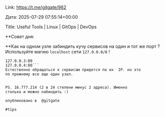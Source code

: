 Link: https://t.me/gitgate/962

Дата: 2025-07-29 07:55:14+00:00

Title: Useful Tools | Linux | GitOps | DevOps

**Совет дня:

**Как на одном узле забиндить кучу сервисов на один и тот же
порт ? Используйте магию  `localhost` сети `127.0.0.0/8` !

```127.0.0.2:80
127.0.0.3:80
127.0.0.4:80```
Естественно обращаться к сервисам придется по их  IP. но это
по прежнему все еще один узел.


PS. 16.777.214 (2 в 24 степени минус 2 адреса). Именно
столько и можно набиндить :)

опубликовано в  @gitgate

#tips

